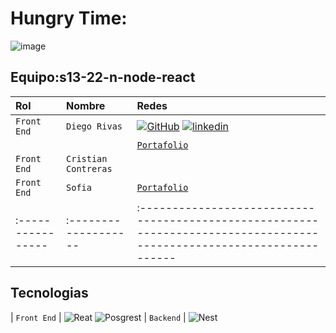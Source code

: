 #                                                                              Hungry Time:

![image](https://github.com/No-Country/s13-22-n-node-react/assets/54333113/ba49cda8-c0d8-42d7-8b9f-b9643892e261)


## Equipo:s13-22-n-node-react


| Rol               | Nombre               | Redes                                                                                                                 |
| :---------------- | :------------------- | :---------------------------------------------------------------------------------------------------------------------|
| `Front End`       | `Diego Rivas`        | [![GitHub]](https://github.com/DiegoRivasDev) [![linkedin]](https://www.linkedin.com/in/diego-rivas-96215129a/)       |
|                   |                      | [`Portafolio`](https://diegorivasdev.github.io/)                                                                      |
| `Front End`       | `Cristian Contreras` |                                                                                                                       |
| `Front End`       | `Sofia`              | [`Portafolio`](https://itssofi.dev/)                                                                                  |
| :---------------- | :------------------- | :---------------------------------------------------------------------------------------------------------------------|


## Tecnologias

| `Front End`   | ![Reat](https://img.shields.io/badge/-ReactJs-61DAFB?logo=react&logoColor=red) ![Posgrest](https://img.shields.io/badge/-Posgrest-E0234E?logo=nest&logoColor=green)
| `Backend`     | ![Nest](https://img.shields.io/badge/-NestJS-lightRed)



 
[linkedin]: https://img.shields.io/badge/linkedin-%230077B5.svg?style=for-the-badge&logo=linkedin&logoColor=white
[github]: https://img.shields.io/badge/github-%23121011.svg?style=for-the-badge&logo=github&logoColor=white
